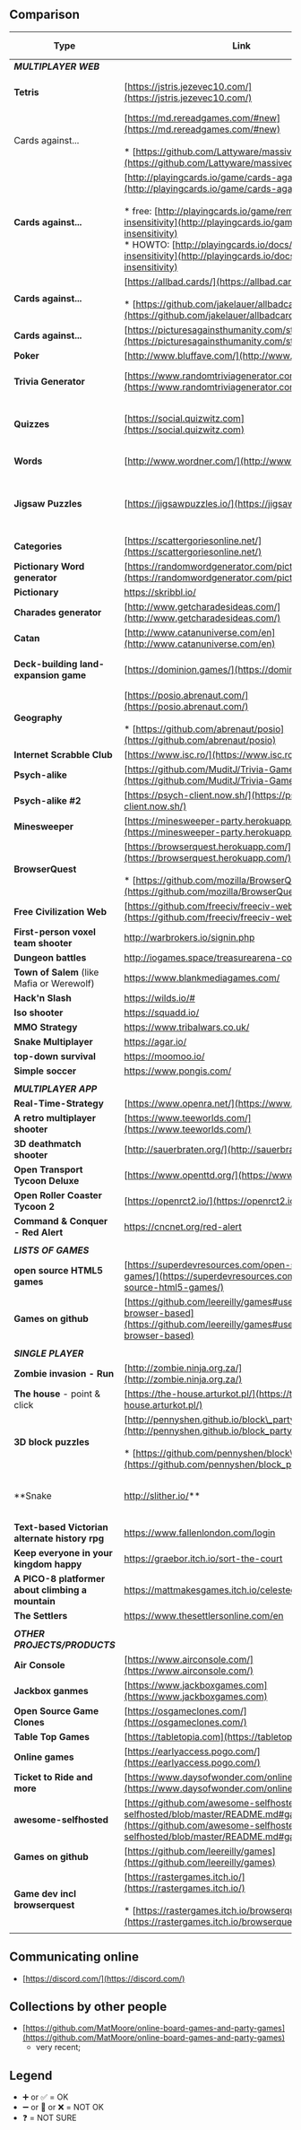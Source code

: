 Comparison
----------

| Type | Link | requires account | Rating | PROs | CONs |
| --- | --- | --- | --- | --- | --- |
| ***MULTIPLAYER WEB*** |     |     |     |     |     |
| **Tetris** | [https://jstris.jezevec10.com/](https://jstris.jezevec10.com/) | N   |  :star::star::star::star::star: | no need to create accounts |     |
| Cards against... | [https://md.rereadgames.com/#new](https://md.rereadgames.com/#new)  <br><br>* [https://github.com/Lattyware/massivedecks](https://github.com/Lattyware/massivedecks) | ?   | :star::star::star::star: | guided game | lots of clicking around |
| **Cards against...** | [http://playingcards.io/game/cards-against-humanity](http://playingcards.io/game/cards-against-humanity)<br><br>*   free: [http://playingcards.io/game/remote-insensitivity](http://playingcards.io/game/remote-insensitivity)<br>*   HOWTO: [http://playingcards.io/docs/remote-insensitivity](http://playingcards.io/docs/remote-insensitivity) | ?   | :star::star::star: | like a real game, no guides | lots of manual work |
| **Cards against...** | [https://allbad.cards/](https://allbad.cards/)<br><br>*   [https://github.com/jakelauer/allbadcards](https://github.com/jakelauer/allbadcards) | N   | :star::star::star::star::star: | very simple | very crude |
| **Cards against...** | [https://picturesagainsthumanity.com/static/index.html](https://picturesagainsthumanity.com/static/index.html) | ?   | TODO |     |     |
| **Poker** | [http://www.bluffave.com/](http://www.bluffave.com/) | ?   | TODO |     |     |
| **Trivia Generator** | [https://www.randomtriviagenerator.com/](https://www.randomtriviagenerator.com/) | ?   | :star::star::star: |     | not able to share questions |
| **Quizzes** | [https://social.quizwitz.com](https://social.quizwitz.com) | ?   | :star::star::star: | only organizer needs account | quizzes done by people |
| **Words** | [http://www.wordner.com/](http://www.wordner.com/) | ?   | N/A |     | requires signup |
| **Jigsaw Puzzles** | [https://jigsawpuzzles.io/](https://jigsawpuzzles.io/) | N   | :star::star::star::star: | super cool if you're into puzzles |     |
| **Categories** | [https://scattergoriesonline.net/](https://scattergoriesonline.net/) | N   | :star::star::star::star: | easy enough |     |
| **Pictionary Word generator** | [https://randomwordgenerator.com/pictionary.php](https://randomwordgenerator.com/pictionary.php) | N   | :star::star::star::star::star: |     |     |
| **Pictionary** | https://skribbl.io/ |     | TODO |     |     |
| **Charades generator** | [http://www.getcharadesideas.com/](http://www.getcharadesideas.com/) | ?   | MEH! |     |     |
| **Catan** | [http://www.catanuniverse.com/en](http://www.catanuniverse.com/en) | ?   |     |     |     |
| **Deck-building land-expansion game** | [https://dominion.games/](https://dominion.games/) | ?   | TODO |     | requires signup & RTFM |
| **Geography** | [https://posio.abrenaut.com/](https://posio.abrenaut.com/)<br><br>*   [https://github.com/abrenaut/posio](https://github.com/abrenaut/posio) | N   |     |     |     |
| **Internet Scrabble Club** | [https://www.isc.ro/](https://www.isc.ro/) | ?   |     |     |     |
| **Psych-alike** | [https://github.com/MuditJ/Trivia-Game](https://github.com/MuditJ/Trivia-Game) | ?   | MEH... |     | own server |
| **Psych-alike #2** | [https://psych-client.now.sh/](https://psych-client.now.sh/) | ?   | :poop: |     | did not work |
| **Minesweeper** | [https://minesweeper-party.herokuapp.com/](https://minesweeper-party.herokuapp.com/) | ?   | :star::star::star: | simple, no frills |     |
| **BrowserQuest** | [https://browserquest.herokuapp.com/](https://browserquest.herokuapp.com/)<br><br>*   [https://github.com/mozilla/BrowserQuest](https://github.com/mozilla/BrowserQuest) | Y   | TODO |     |     |
| **Free Civilization Web** | [https://github.com/freeciv/freeciv-web](https://github.com/freeciv/freeciv-web) | ?   | TODO |     |     |
| **First-person voxel team shooter**    | http://warbrokers.io/signin.php    |     | TODO |     |     |
| **Dungeon battles** | http://iogames.space/treasurearena-com    |     | TODO |     |     |
| **Town of Salem** (like Mafia or Werewolf) | https://www.blankmediagames.com/    |   | TODO |     |     |
| **Hack'n Slash**    | https://wilds.io/# |     | TODO   |     |     |
| **Iso shooter** | https://squadd.io/  |     | TODO |     |     |
| **MMO Strategy**    | https://www.tribalwars.co.uk/ |     |     |     |     |
| **Snake Multiplayer**  | https://agar.io/ |     | TODO |     |     |
| **top-down survival** | https://moomoo.io/    |     |     |     |     |
| **Simple soccer** | https://www.pongis.com/ |     | TODO |     |     |
|     |     |     |     |     |     |
| ***MULTIPLAYER APP*** |     |     |     |     |     |
| **Real-Time-Strategy** | [https://www.openra.net/](https://www.openra.net/) | ?   |     |     |     |
| **A retro multiplayer shooter** | [https://www.teeworlds.com/](https://www.teeworlds.com/) | ?   | TODO |     |     |
| **3D deathmatch shooter** | [http://sauerbraten.org/](http://sauerbraten.org/) | ?   | TODO |     |     |
| **Open Transport Tycoon Deluxe** | [https://www.openttd.org/](https://www.openttd.org/) | ?   | TODO |     |     |
| **Open Roller Coaster Tycoon 2** | [https://openrct2.io/](https://openrct2.io/) | ?   | TODO |     |     |
| **Command & Conquer - Red Alert** | https://cncnet.org/red-alert |     |     |     |     |
|     |     |     |     |     |     |
| ***LISTS OF GAMES*** |     |     |     |     |     |
| **open source HTML5 games** | [https://superdevresources.com/open-source-html5-games/](https://superdevresources.com/open-source-html5-games/) |     | :star::star::star::star::star: |     |     |
| **Games on github** | [https://github.com/leereilly/games#user-content-browser-based](https://github.com/leereilly/games#user-content-browser-based) |     |     |     |     |
|     |     |     |     |     |     |
| ***SINGLE PLAYER*** |     |     |     |     |     |
| **Zombie invasion - Run** | [http://zombie.ninja.org.za/](http://zombie.ninja.org.za/) |     |     |     |     |
| **The house** - point & click | [https://the-house.arturkot.pl/](https://the-house.arturkot.pl/) |     |     |     |     |
| **3D block puzzles** | [http://pennyshen.github.io/block\_party/](http://pennyshen.github.io/block_party/)<br><br>*   [https://github.com/pennyshen/block\_party](https://github.com/pennyshen/block_party) |     | :star::star::star::star: | simple |     |
| **Snake | http://slither.io/**    | N |  :star::star::star:   | open, type name and go  |     |
| **Text-based Victorian alternate history rpg** | https://www.fallenlondon.com/login  | Y |     |     |     |
| **Keep everyone in your kingdom happy**  | https://graebor.itch.io/sort-the-court    | ? |     |     |     |
| **A PICO-8 platformer about climbing a mountain** | https://mattmakesgames.itch.io/celesteclassic | N |   |     |     |
| **The Settlers** | https://www.thesettlersonline.com/en |     |     |     |     |
|     |     |     |     |     |     |
| ***OTHER PROJECTS/PRODUCTS*** |     |     |     |     |     |
| **Air Console** | [https://www.airconsole.com/](https://www.airconsole.com/) |     |     |     |     |
| **Jackbox ganmes** | [https://www.jackboxgames.com](https://www.jackboxgames.com) |     |     |     |     |
| **Open Source Game Clones** | [https://osgameclones.com/](https://osgameclones.com/) |     |     |     |     |
| **Table Top Games** | [https://tabletopia.com](https://tabletopia.com) |     |     |     |     |
| **Online games** | [https://earlyaccess.pogo.com/](https://earlyaccess.pogo.com/) |     |     |     |     |
| **Ticket to Ride and more** | [https://www.daysofwonder.com/online/en/play/](https://www.daysofwonder.com/online/en/play/) |     |     |     |     |
| **awesome-selfhosted** | [https://github.com/awesome-selfhosted/awesome-selfhosted/blob/master/README.md#games](https://github.com/awesome-selfhosted/awesome-selfhosted/blob/master/README.md#games) |     |     |     |     |
| **Games on github** | [https://github.com/leereilly/games](https://github.com/leereilly/games) |     |     |     |     |
| **Game dev incl browserquest** | [https://rastergames.itch.io/](https://rastergames.itch.io/)<br><br>*   [https://rastergames.itch.io/browserquest](https://rastergames.itch.io/browserquest) |     |     |     |     |
|     |     |     |     |     |     |

  

Communicating online
--------------------

* [https://discord.com/](https://discord.com/)

Collections by other people
---------------------------

* [https://github.com/MatMoore/online-board-games-and-party-games](https://github.com/MatMoore/online-board-games-and-party-games)
  * very recent;

Legend
------

* :heavy_plus_sign: or :white_check_mark: = OK
* :heavy_minus_sign: or :red_circle: or :x: = NOT OK
* :question: = NOT SURE 

